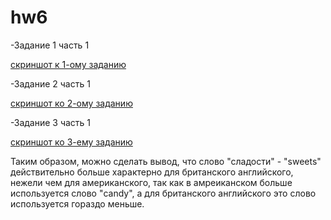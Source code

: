 # hw6
-Задание 1 часть 1

[скриншот к 1-ому заданию](https://raw.githubusercontent.com/supergroup176/hw6/master/2018-04-07_16-33-11.png)

-Задание 2 часть 1 

[скриншот ко 2-ому заданию](https://raw.githubusercontent.com/supergroup176/hw6/master/2018-04-07_16-35-23.png)

-Задание 3 часть 1 

[скриншот ко 3-ему заданию](https://raw.githubusercontent.com/supergroup176/hw6/master/2018-04-07_16-58-16.png)

Таким образом, можно сделать вывод, что слово "сладости" - "sweets" действительно больше характерно для британского английского, нежели чем для американского, так как в амреиканском больше используется слово "candy", а для британского английского это слово используется гораздо меньше.

